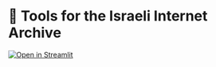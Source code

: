 # 🎈 Tools for the Israeli Internet Archive


[![Open in Streamlit](https://static.streamlit.io/badges/streamlit_badge_black_white.svg)](https://iia-tools.streamlit.app/)

